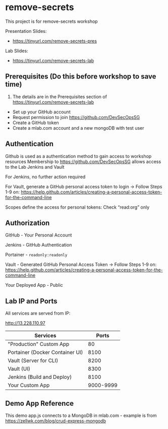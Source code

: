# remove-secrets

This project is for remove-secrets workshop

Presentation Slides:

 * https://tinyurl.com/remove-secrets-pres

Lab Slides:

 * https://tinyurl.com/remove-secrets-lab

## Prerequisites (Do this before workshop to save time)

1. The details are in the Prerequisites section of https://tinyurl.com/remove-secrets-lab

  * Set up your GitHub account
  * Request permission to join https://github.com/DevSecOpsSG
  * Create a GitHub token
  * Create a mlab.com account and a new mongoDB with test user

## Authentication
Github is used as a authentication method to gain access to workshop resources
Membership to https://github.com/DevSecOpsSG allows access to the Lab Jenkins and Vault

For Jenkins, no further action required

For Vault, generate a GitHub personal access token to login -> Follow Steps 1-9 on: https://help.github.com/articles/creating-a-personal-access-token-for-the-command-line

Scopes define the access for personal tokens: Check “read:org” only

## Authorization

GitHub - Your Personal Account

Jenkins - GitHub Authentication

Portainer - `readonly:readonly`

Vault - Generated GitHub Personal Access Token -> Follow Steps 1-9 on: https://help.github.com/articles/creating-a-personal-access-token-for-the-command-line

Your Deployed App - Public

## Lab IP and Ports

All services are served from IP:

http://13.228.110.97

| Services | Ports |
| --- | --- |
| "Production" Custom App | 80 |
| Portainer (Docker Container UI)| 8100 |
| Vault (Server for CLI) | 8200 |
| Vault (UI) | 8300 |
| Jenkins (Build and Deploy) | 8100 |
| Your Custom App | 9000-9999 |

## Demo App Reference

This demo app.js connects to a MongoDB in mlab.com - example is from https://zellwk.com/blog/crud-express-mongodb
